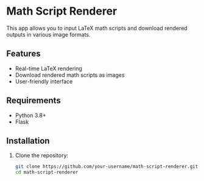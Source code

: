 # Math Script Renderer

This app allows you to input LaTeX math scripts and download rendered outputs in various image formats.

## Features

- Real-time LaTeX rendering
- Download rendered math scripts as images
- User-friendly interface

## Requirements

- Python 3.8+
- Flask

## Installation

1. Clone the repository:
   ```bash
   git clone https://github.com/your-username/math-script-renderer.git
   cd math-script-renderer
